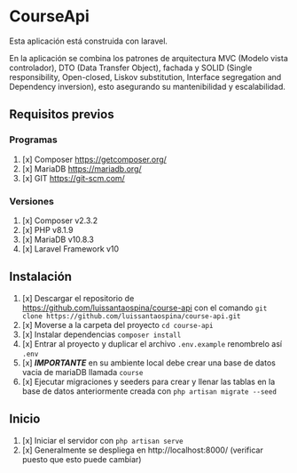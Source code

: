 # CourseApi
Esta aplicación está construida con laravel.

En la aplicación se combina los patrones de arquitectura MVC (Modelo vista controlador), DTO (Data Transfer Object), fachada y SOLID (Single responsibility, Open-closed, Liskov substitution, Interface segregation and Dependency inversion), esto asegurando su mantenibilidad y escalabilidad.


## Requisitos previos

### Programas
1. [x] Composer https://getcomposer.org/
2. [x] MariaDB https://mariadb.org/
3. [x] GIT https://git-scm.com/

### Versiones
1. [x] Composer v2.3.2
2. [x] PHP v8.1.9
3. [x] MariaDB v10.8.3
4. [x] Laravel Framework v10

## Instalación
1. [x] Descargar el repositorio de https://github.com/luissantaospina/course-api con el comando `git clone https://github.com/luissantaospina/course-api.git`
2. [x] Moverse a la carpeta del proyecto `cd course-api`
3. [x] Instalar dependencias `composer install`
4. [x] Entrar al proyecto y duplicar el archivo `.env.example` renombrelo así `.env`
5. [x] **_IMPORTANTE_** en su ambiente local debe crear una base de datos vacia de mariaDB llamada `course`
6. [x] Ejecutar migraciones y seeders para crear y llenar las tablas en la base de datos anteriormente creada con `php artisan migrate --seed`

## Inicio
1. [x] Iniciar el servidor con `php artisan serve`
2. [x] Generalmente se despliega en http://localhost:8000/ (verificar puesto que esto puede cambiar)
